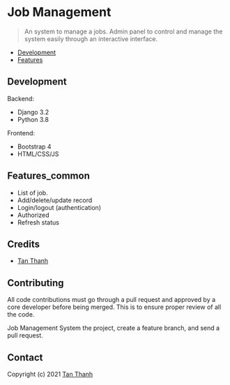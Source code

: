 # Job Management

> An system to manage a jobs. Admin panel to control and manage the system easily through an interactive interface.

 + [Development](#development)
 + [Features](#features_common)

## Development
 Backend:
 + Django 3.2
 + Python 3.8
 
 Frontend:
 + Bootstrap 4
 + HTML/CSS/JS

## Features_common

 + List of job.
 + Add/delete/update record
 + Login/logout (authentication)
 + Authorized
 + Refresh status

## Credits

- [Tan Thanh](https://github.com/tanthanhdev)

Contributing
------------
All code contributions must go through a pull request and approved by a core developer before being merged.
This is to ensure proper review of all the code.

Job Management System the project, create a feature branch, and send a pull request.

Contact
-------
Copyright (c) 2021 [Tan Thanh](https://github.com/tanthanhdev)
